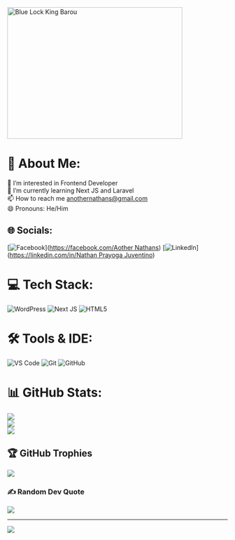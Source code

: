 <img src="https://media.tenor.com/976728224320407155.gif" width="400" height="300" alt="Blue Lock King Barou">

# 💫 About Me:
👀 I’m interested in Frontend Developer<br>🌱 I’m currently learning Next JS and Laravel<br>📫 How to reach me anothernathans@gmail.com<br>😄 Pronouns: He/Him


## 🌐 Socials:
[![Facebook](https://img.shields.io/badge/Facebook-%231877F2.svg?logo=Facebook&logoColor=white)]([https://facebook.com/Aother Nathans](https://www.facebook.com/profile.php?id=100094172886408&mibextid=ZbWKwL)) [![LinkedIn](https://img.shields.io/badge/LinkedIn-%230077B5.svg?logo=linkedin&logoColor=white)]([https://linkedin.com/in/Nathan Prayoga Juventino](https://www.linkedin.com/in/nathan-prayoga-juventino-6972812a9?utm_source=share&utm_campaign=share_via&utm_content=profile&utm_medium=android_app)) 

# 💻 Tech Stack:
![WordPress](https://img.shields.io/badge/WordPress-%23117AC9.svg?style=for-the-badge&logo=WordPress&logoColor=white) ![Next JS](https://img.shields.io/badge/Next-black?style=for-the-badge&logo=next.js&logoColor=white) ![HTML5](https://img.shields.io/badge/html5-%23E34F26.svg?style=for-the-badge&logo=html5&logoColor=white)
# 🛠️ Tools & IDE:
![VS Code](https://img.shields.io/badge/Editor-VSCode-blue?style=flat&logo=visual-studio-code&logoColor=white)
![Git](https://img.shields.io/badge/Version%20Control-Git-orange?style=flat&logo=git&logoColor=white)
![GitHub](https://img.shields.io/badge/Platform-GitHub-black?style=flat&logo=github)
# 📊 GitHub Stats:
![](https://github-readme-stats.vercel.app/api?username=Nathscen&theme=react&hide_border=true&include_all_commits=false&count_private=false)<br/>
![](https://github-readme-streak-stats.herokuapp.com/?user=Nathscen&theme=react&hide_border=true)<br/>
![](https://github-readme-stats.vercel.app/api/top-langs/?username=Nathscen&theme=react&hide_border=true&include_all_commits=false&count_private=false&layout=compact)

## 🏆 GitHub Trophies
![](https://github-profile-trophy.vercel.app/?username=Nathscen&theme=react&no-frame=false&no-bg=true&margin-w=4)

### ✍️ Random Dev Quote
![](https://quotes-github-readme.vercel.app/api?type=horizontal&theme=radical)

---
[![](https://visitcount.itsvg.in/api?id=Nathscen&icon=10&color=13)](https://visitcount.itsvg.in)

<!-- Proudly created with GPRM ( https://gprm.itsvg.in ) -->

